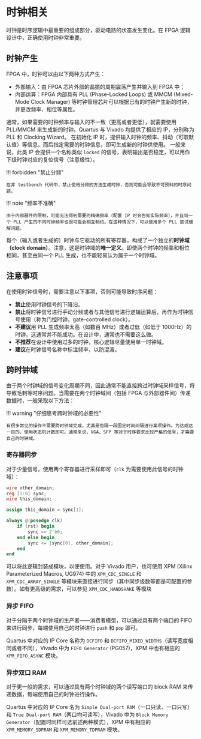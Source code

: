 # 时钟相关

时钟是时序逻辑中最重要的组成部分，驱动电路的状态发生变化。在 FPGA 逻辑设计中，正确使用时钟非常重要。

## 时钟产生

FPGA 中，时钟可以由以下两种方式产生：

* 外部输入：由 FPGA 芯片外部的晶振的周期震荡产生并输入到 FPGA 中；
* 内部运算：FPGA 内部具有 PLL (Phase-Locked Loops) 或 MMCM (Mixed-Mode Clock Manager) 等时钟管理芯片可以根据已有的时钟产生新的时钟，并更改频率、相位等属性。

通常，如果需要的时钟频率与输入的不一致（更高或者更低），就需要使用 PLL/MMCM 来生成新的时钟。Quartus 与 Vivado 均提供了相应的 IP，分别称为 PLL 和 Clocking Wizard。
在初始化 IP 时，提供输入时钟的频率、抖动（可取默认值）等信息，而后指定需要的时钟信息，即可生成新的时钟供使用。
一般来说，此类 IP 会提供一个名称类似 `locked` 的信号，表明输出是否稳定，可以用作下级时钟对应的复位信号（注意极性）。


!!! forbidden "禁止分频"

    在非 testbench 代码中，禁止使用分频的方法生成时钟，否则可能会导致不可预料的时序问题。


!!! note "频率不准确"
    
    由于内部器件的限制，可能无法得到需要的精确频率（配置 IP 时会告知实际频率），并且同一个 PLL 产生的不同时钟频率也很可能会相互制约。在这种情况下，可以使用多个 PLL 尝试缓解问题。


每个（输入或者生成的）时钟与它驱动的所有寄存器，构成了一个独立的**时钟域（clock domain）**。注意，这是时钟域的**唯一定义**。即使两个时钟的频率和相位相同，甚至由同一个 PLL 生成，也不能轻易认为属于一个时钟域。


## 注意事项

在使用时钟信号时，需要注意以下事项，否则可能导致时序问题：

* **禁止**使用时钟信号的下降沿。
* **禁止**将时钟信号进行手动分频或者与其他信号进行逻辑运算后，再作为时钟信号使用（称为门控时钟，gate-controlled clock）。
* **不建议**用 PLL 生成频率太高（如数百 MHz）或者过低（如低于 1000Hz）的时钟，这通常并不能成功。在设计中，通常也不需要这么做。
* **不推荐**在设计中使用过多的时钟，核心逻辑尽量使用单一时钟域。
* **建议**在时钟信号名称中标注频率，以防混淆。

## 跨时钟域

由于两个时钟域的信号变化周期不同，因此通常不能直接跨过时钟域采样信号，将导致毛刺等时序问题。当需要在两个时钟域间（包括 FPGA 与外部器件间）传递数据时，一般采取以下方法：

!!! warning "仔细思考跨时钟域的必要性"

    有很多常见的操作不需要跨时钟域完成，尤其是每隔一段固定时间间隔进行某项操作。为达成这一目的，使用状态机计数即可。通常来说，VGA、SFP 等对于时序要求比较严格的信号，才需要自己的时钟域。

### 寄存器同步

对于少量信号，使用两个寄存器进行采样即可（`clk` 为需要使用此信号的时钟域）：

```verilog
wire other_domain;
reg [1:0] sync;
wire this_domain;

assign this_domain = sync[1];

always @(posedge clk)
    if (rst) begin
        sync <= 2'b0;
    end else begin
        sync <= {sync[0], other_domain};
    end
end
```

可以将此逻辑封装成模块，以便使用。对于 Vivado 用户，也可使用 XPM (Xilinx Parameterized Macros, UG974) 中的 `XPM_CDC_SINGLE` 和 `XPM_CDC_ARRAY_SINGLE` 等模块来直接进行同步（其中同步级数等都是可配置的参数）。如有更高级的需求，可以参见 `XPM_CDC_HANDSHAKE` 等模块

### 异步 FIFO

对于分隔于两个时钟域的生产者——消费者模型，可以通过具有两个端口的 FIFO 来进行同步，每端使用自己的时钟进行 `push` 和 `pop` 即可。

Quartus 中对应的 IP Core 名称为 `DCFIFO` 和 `DCFIFO_MIXED_WIDTHS`（读写宽度相同或者不同），Vivado 中为 `FIFO Generator` (PG057)，XPM 中也有相应的 `XPM_FIFO_ASYNC` 模块。

### 异步双口 RAM

对于更一般的需求，可以通过具有两个时钟域的两个读写端口的 block RAM 来传递数据，每端使用自己的时钟进行操作。

Quartus 中对应的 IP Core 名为 `Simple Dual-port RAM`（一口只读、一口只写）和 `True Dual-port RAM`（两口均可读写），Vivado 中为 `Block Memory Generator`（配置时同样可选前述两种模式），XPM 中有相应的 `XPM_MEMORY_SDPRAM` 和 `XPM_MEMORY_TDPRAM` 模块。
